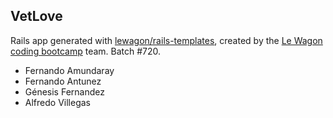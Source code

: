 ## VetLove
Rails app generated with [lewagon/rails-templates](https://github.com/lewagon/rails-templates), created by the [Le Wagon coding bootcamp](https://www.lewagon.com) team. Batch #720.
- Fernando Amundaray
- Fernando Antunez
- Génesis Fernandez
- Alfredo Villegas
